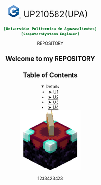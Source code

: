 <div align= "center">

<h1 style="font-weight:normal">
  <a href="https://sourcerer.io">
    <img src=https://github.com/UP210582/UP210582_CPP/blob/main/Imagenes/ISO_C%2B%2B_Logo.svg.png 
    alt="Sourcerer" width=35>
  </a>
  &nbsp;UP210582(UPA) &nbsp;

###   
```ini
[Universidad Politecnica de Aguascalientes]
[Computerstystems Engineer]
```

REPOSITORY 

## Welcome to my REPOSITORY 

<div align= "center">

<h2 id="table-of-contents"> Table of Contents</h2>

<details open="open">
  <o>
    <li><a href="https://github.com/UP210582/UP210582_CPP/tree/main/Programacion/U1"> ➤ U1</a></li>
    <li><a href="https://github.com/UP210582/UP210582_CPP/tree/main/Programacion/U2"> ➤ U2</a></li>
    <li><a href="https://github.com/UP210582/UP210582_CPP/tree/main/Programacion/U3"> ➤ U3</a></li>
    <li><a href="https://github.com/UP210582/UP210582_CPP/tree/main/Programacion/U4"> ➤ U4</a></li>

  <div align ="CENTER">
<img alt="c++" height="200" src="https://github.com/UP210582/UP210582_CPP/blob/main/Imagenes/EnchantmentTable.webp"/>
</div>   

1233423423
